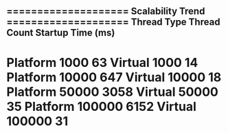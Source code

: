 ==================== Scalability Trend ====================
Thread Type     Thread Count    Startup Time (ms)
-------------------------------------------------------
Platform        1000            63
Virtual         1000            14
Platform        10000           647
Virtual         10000           18
Platform        50000           3058
Virtual         50000           35
Platform        100000          6152
Virtual         100000          31
=======================================================